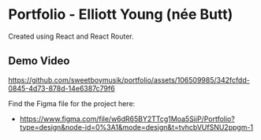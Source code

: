 # Portfolio - Elliott Young (née Butt) 

Created using React and React Router.

## Demo Video

https://github.com/sweetboymusik/portfolio/assets/106509985/342fcfdd-0845-4d73-878d-14e6387c79f6


Find the Figma file for the project here:
- https://www.figma.com/file/w6dR65BY2TTcg1Moa5SiiP/Portfolio?type=design&node-id=0%3A1&mode=design&t=tvhcbVUfSNU2ppgm-1
